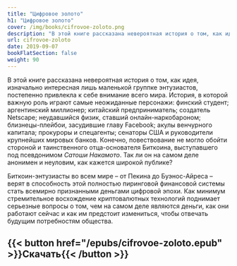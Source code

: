 ```yaml
---
title: "Цифровое золото"
h1: "Цифровое золото"
cover: /img/books/cifrovoe-zoloto.png
description: "В этой книге рассказана невероятная история о том, как идея, изначально интересная лишь маленькой группке энтузиастов, постепенно привлекла к себе внимание всего мира."
url: cifrovoe-zoloto
date: 2019-09-07
bookFlatSection: false
weight: 90
---
```


В этой книге рассказана невероятная история о том, как идея, изначально интересная лишь маленькой группке энтузиастов, постепенно привлекла к себе внимание всего мира. История, в которой важную роль играют самые неожиданные персонажи: финский студент; аргентинский миллионер; китайский предприниматель; создатель Netscape; неудавшийся физик, ставший онлайн-наркобароном; близнецы-плейбои, засудившие главу Facebook; акулы венчурного капитала; прокуроры и спецагенты; сенаторы США и руководители крупнейших мировых банков. Конечно, повествование не могло обойти стороной и таинственного отца-основателя Биткоина, выступавшего под псевдонимом _Сатоши Накамото_. Так ли он на самом деле анонимен и неуловим, как кажется широкой публике?

Биткоин-энтузиасты во всем мире – от Пекина до Буэнос-Айреса – верят в способность этой полностью пиринговой финансовой системы стать всемирно признанными деньгами цифровой эпохи. Как минимум стремительное восхождение криптовалютных технологий поднимает серьезные вопросы о том, чем на самом деле являются деньги, как они работают сейчас и как им предстоит измениться, чтобы отвечать будущим потребностям общества.

{{< button href="/epubs/cifrovoe-zoloto.epub" >}}Скачать{{< /button >}}
--- 